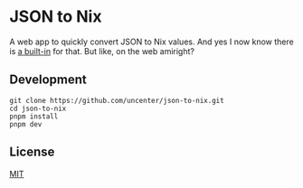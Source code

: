 # JSON to Nix

A web app to quickly convert JSON to Nix values. And yes I now know there is [a built-in](https://noogle.dev/f/builtins/fromJSON) for that. But like, on the web amiright?

## Development

```
git clone https://github.com/uncenter/json-to-nix.git
cd json-to-nix
pnpm install
pnpm dev
```

## License

[MIT](LICENSE)

